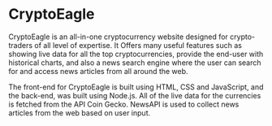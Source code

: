 
# CryptoEagle

CryptoEagle is an all-in-one cryptocurrency website designed for crypto-traders of all level of expertise. It Offers many useful features such as showing live data for all the top cryptocurrencies, provide the end-user with historical charts, and also a news search engine where the user can search for and access news articles from all around the web.

The front-end for CryptoEagle is built using HTML, CSS and JavaScript, and the back-end, was built using Node.js.
All of the live data for the currencies is fetched from the API Coin Gecko. 
NewsAPI is used to collect news articles from the web based on user input. 



